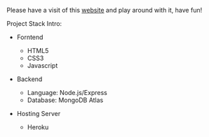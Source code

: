 Please have a visit of this [website](https://blooming-sands-22963.herokuapp.com/) and play around with it, have fun!

Project Stack Intro:

+ Forntend
  + HTML5
  + CSS3
  + Javascript

+ Backend
  + Language: Node.js/Express
  + Database: MongoDB Atlas

+ Hosting Server
  + Heroku
